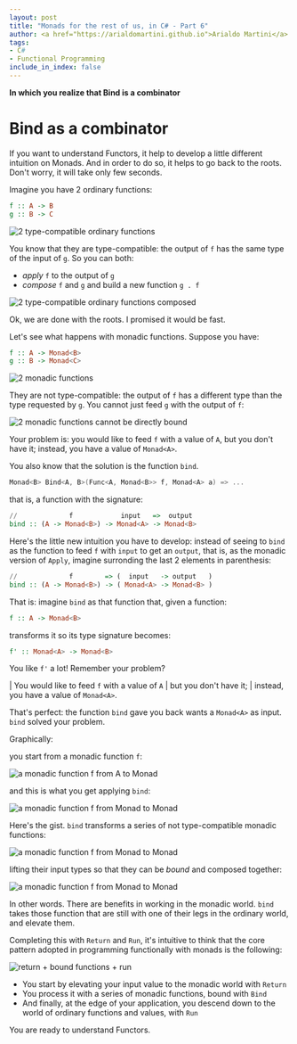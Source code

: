 ```yaml
---
layout: post
title: "Monads for the rest of us, in C# - Part 6"
author: <a href="https://arialdomartini.github.io">Arialdo Martini</a>
tags:
- C#
- Functional Programming
include_in_index: false
---
```

**In which you realize that Bind is a combinator**

# Bind as a combinator
If you want to understand Functors, it help to develop a little different intuition on Monads. And in order to do so, it helps to go back to the roots.  
Don't worry, it will take only few seconds.

Imagine you have 2 ordinary functions:

```haskell
f :: A -> B
g :: B -> C
```

![2 type-compatible ordinary functions](static/img/nond-for-the-rest-of-us/ordinary-functions-2-functions.png)

You know that they are type-compatible: the output of `f` has the same type of the input of `g`. So you can both:

* *apply* `f` to the output of `g`
* *compose* `f` and `g` and build a new function `g . f`

![2 type-compatible ordinary functions composed](static/img/nond-for-the-rest-of-us/ordinary-functions-2-functions-composed.png)

Ok, we are done with the roots. I promised it would be fast.

Let's see what happens with monadic functions. Suppose you have:

```haskell
f :: A -> Monad<B>
g :: B -> Monad<C>
```

![2 monadic functions](static/img/nond-for-the-rest-of-us/monadic-functions-2-functions.png)

They are not type-compatible: the output of `f` has a different type than the type requested by `g`. You cannot just feed `g` with the output of `f`:

![2 monadic functions cannot be directly bound](static/img/nond-for-the-rest-of-us/monadic-functions-2-functions-cannot-be-bound.png)

Your problem is: you would like to feed `f` with a value of `A`, but you don't have it; instead, you have a value of `Monad<A>`.  

You also know that the solution is the function `bind`.

```csharp
Monad<B> Bind<A, B>(Func<A, Monad<B>> f, Monad<A> a) => ...
```

that is, a function with the signature:

```haskell
//             f            input   =>  output
bind :: (A -> Monad<B>) -> Monad<A> -> Monad<B>
```

Here's the little new intuition you have to develop: instead of seeing to `bind` as the function to feed `f` with `input` to get an `output`, that is, as the monadic version of `Apply`, imagine surronding the last 2 elements in parenthesis:


```haskell
//             f        => (  input   -> output   )
bind :: (A -> Monad<B>) -> ( Monad<A> -> Monad<B> )
```

That is: imagine `bind` as that function that, given a function:

```haskell
f :: A -> Monad<B>
```

transforms it so its type signature becomes:

```haskell
f' :: Monad<A> -> Monad<B>
```

You like `f'` a lot! Remember your problem?

| You would like to feed `f` with a value of `A`
| but you don't have it; 
| instead, you have a value of `Monad<A>`.

That's perfect: the function `bind` gave you back wants a `Monad<A>` as input. `bind` solved your problem.

Graphically:

you start from a monadic function `f`:

![a monadic function f from A to Monad<B>](static/img/nond-for-the-rest-of-us/monadic-functions-before-bind.png)

and this is what you get applying `bind`:

![a monadic function f from Monad<A> to Monad<B>](static/img/nond-for-the-rest-of-us/monadic-functions-after-bind.png)

Here's the gist. `bind` transforms a series of not type-compatible monadic functions:

![a monadic function f from Monad<A> to Monad<B>](static/img/nond-for-the-rest-of-us/monadic-functions-series-of-functions.png)

lifting their input types so that they can be *bound* and composed together:

![a monadic function f from Monad<A> to Monad<B>](static/img/nond-for-the-rest-of-us/monadic-functions-series-of-bound-functions.png)

In other words. There are benefits in working in the monadic world. `bind` takes those function that are still with one of their legs in the ordinary world, and elevate them.

Completing this with `Return` and `Run`, it's intuitive to think that the core pattern adopted in programming functionally with monads is the following:

![return + bound functions + run](static/img/nond-for-the-rest-of-us/functional-programming-with-monads.png)

* You start by elevating your input value to the monadic world with `Return`
* You process it with a series of monadic functions, bound with `Bind`
* And finally, at the edge of your application, you descend down to the world of ordinary functions and values, with `Run`


You are ready to understand Functors.
